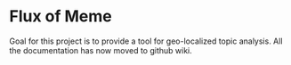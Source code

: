 # Flux of Meme

Goal for this project is to provide a tool for geo-localized topic analysis. All the documentation has now moved to github wiki.